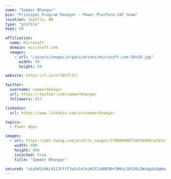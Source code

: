 ```yaml
---
name: "Sameer Bhangar"
bio: "Principal Program Manager - Power Platform CAT team"
location: Seattle, WA
type: "profile"
heat: 50

affiliation:
  name: Microsoft
  domain: microsoft.com
  images:
    - url: "/assets/images/organizations/microsoft.com-50x50.jpg"
      width: 50
      height: 50

website: https://t.co/nrTQtfl3ll

twitter:
  username: sameerbhangar
  url: https://twitter.com/sameerbhangar
  followers: 917

linkedin:
  url: https://www.linkedin.com/in/sameerbhangar

topics:
  - Power Apps

images:
  - url: https://pbs.twimg.com/profile_images/378800000719674009/a36fe7ddfab1778b76e5793772e43798_400x400.jpeg
    width: 400
    height: 400
    isCached: true
    title: "Sameer Bhangar"

secured: "a1yOd2c8A/X517FftTJuO/GxCmjWJ57u8RE9DnTW9aj3OX2OL5WsAgdzQqWwukps3ncAgtRcZ8ZRYiYDa3A4s91u0sV+0f3MD/hkG9cw62Wxt29KMnLEjEzMmck6CjiVO/th1MWUHZt8wFZWKJ2OSV1TKkphzcgC4xYU0jfoByH3og/R8aqiB/1wDrN2ocSYGPLVRMgn5RsIE+2NhlhfAzKoiU8j6bFU7J1JjESOsMNCGrwSvF5tmI/IkY/5vt1FZTI2dyiy5a6CsciHhl4l9+XmnRpQJbOeTc2Mcc8umtwHsxkrnoDljsQ4CZ9tIR6KnUdcMuaxCr3XFXAchJy4sojuY+hIg1VG9hxbhtCrgC4L6f4LarMeF+SQRuvmEgrw1E/X6xtUGPfR6pf9ucDa/w==;rrBR99cJo1zo+kXdTjnUNw=="
---
```


